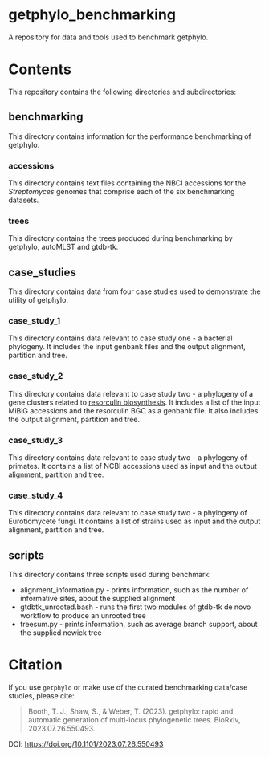 # getphylo_benchmarking
A repository for data and tools used to benchmark getphylo.

# Contents
This repository contains the following directories and subdirectories:

## benchmarking
This directory contains information for the performance benchmarking of getphylo.
### accessions
This directory contains text files containing the NBCI accessions for the *Streptomyces* genomes that comprise each of the six benchmarking datasets.
### trees
This directory contains the trees produced during benchmarking by getphylo, autoMLST and gtdb-tk.

## case_studies
This directory contains data from four case studies used to demonstrate the utility of getphylo.
### case_study_1
This directory contains data relevant to case study one - a bacterial phylogeny. It includes the input genbank files and the output alignment, partition and tree.
### case_study_2
This directory contains data relevant to case study two - a phylogeny of a gene clusters related to [resorculin biosynthesis](https://pubmed.ncbi.nlm.nih.gov/36876905/). It includes a list of the input MiBiG accessions and the resorculin BGC as a genbank file. It also includes the output alignment, partition and tree.
### case_study_3
This directory contains data relevant to case study two - a phylogeny of primates. It contains a list of NCBI accessions used as input and the output alignment, partition and tree.
### case_study_4
This directory contains data relevant to case study two - a phylogeny of Eurotiomycete fungi. It contains a list of strains used as input and the output alignment, partition and tree.

## scripts
This directory contains three scripts used during benchmark:
- alignment_information.py - prints information, such as the number of informative sites, about the supplied alignment
- gtdbtk_unrooted.bash - runs the first two modules of gtdb-tk de novo workflow to produce an unrooted tree
- treesum.py - prints information, such as average branch support, about the supplied newick tree

# Citation
If you use `getphylo` or make use of the curated benchmarking data/case studies, please cite:

> Booth, T. J., Shaw, S., & Weber, T. (2023). getphylo: rapid and automatic generation of multi-locus phylogenetic trees. BioRxiv, 2023.07.26.550493. 

DOI: https://doi.org/10.1101/2023.07.26.550493
